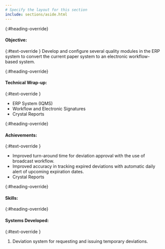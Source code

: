 ```yaml
---
# Specify the layout for this section
include: sections/aside.html
---
```

{:#heading-override}
#### Objective:

{:#text-override }
Develop and configure several quality modules in the ERP system to convert the current paper system to an electronic workflow-based system.

{:#heading-override}
#### Technical Wrap-up:

{:#text-override }
* ERP System (IQMS)
* Workflow and Electronic Signatures
* Crystal Reports

{:#heading-override}
#### Achievements:

{:#text-override }
* Improved turn-around time for deviation approval with the use of broadcast workflow.
* Improved accuracy in tracking expired deviations with automatic daily alert of upcoming expiration dates.
* Crystal Reports

{:#heading-override}
#### Skills:

{:#heading-override}
#### Systems Developed:

{:#text-override }
1. Deviation system for requesting and issuing temporary deviations.

